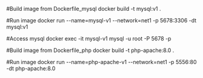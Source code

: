 
#Build image from Dockerfile_mysql
docker build -t mysql:v1 .

#Run image
docker run --name=mysql-v1 --network=net1 -p 5678:3306 -dt mysql:v1

#Access mysql
docker exec -it mysql-v1 mysql -u root -P 5678 -p

#Build image from Dockerfile_php
docker build -t php-apache:8.0 .

#Run image 
docker run --name=php-apache-v1 --network=net1 -p 5556:80 -dt php-apache:8.0
